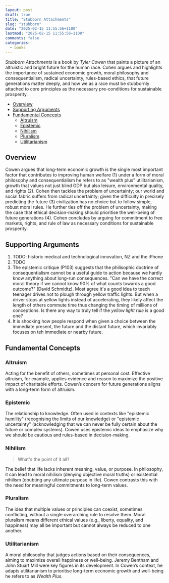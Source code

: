 ```yaml
---
layout: post
draft: true
title: "Stubborn Attachments"
slug: "stubborn"
date: "2025-02-15 11:55:56+1100"
lastmod: "2025-02-15 11:55:56+1100"
comments: false
categories:
  - books
---
```


_Stubborn Attachments_ is a book by _Tyler Cowen_ that paints a picture of an altruistic and bright future for the human race. Cohen argues and highlights the importance of sustained economic growth, moral philosophy and consequentialism, radical uncertainty, rules-based ethics, that future generations matter deeply, and how we as a race must be stubbornly attached to core principles as the necessary pre-conditions for sustainable prosperity.

- [Overview](#overview)
- [Supporting Arguments](#supporting-arguments)
- [Fundamental Concepts](#fundamental-concepts)
  - [Altruism](#altruism)
  - [Epistemic](#epistemic)
  - [Nihilism](#nihilism)
  - [Pluralism](#pluralism)
  - [Utilitarianism](#utilitarianism)

## Overview

Cowen argues that long-term economic growth is the single most important factor that contributes to improving human welfare (1) under a form of moral philosophy and consequentialism he refers to as "wealth plus" utilitarianism, growth that values not just blind GDP but also leisure, environmental quality, and rights (2). Cohen then tackles the problem of uncertainty; our world and social fabric suffers from radical uncertainty; given the difficulty in precisely predicting the future (3) civilization has no choice but to follow simple, robust moral rules. He further ties off the problem of uncertainty, making the case that ethical decision-making should prioritise the well-being of future generations (4). Cohen concludes by arguing for commitment to free markets, rights, and rule of law as necessary conditions for sustainable prosperity.

## Supporting Arguments

1. TODO: historic medical and technological innovation, NZ and the iPhone
2. TODO
3. The epistemic critique (P103) suggests that the philisophic doctrine of consequentialism cannot be a useful guide to action because we hardly know anything about long-run consequences. "Can we have the correct moral theory if we cannot know 90% of what counts towards a good outcome?" (David Schmidtz). Most agree it's a good idea to teach teenager drives not to plough through yellow traffic lights. But when a driver stops at yellow lights instead of accelerating, they likely affect the length of others commute time thus changing the timing of millions of conceptions. Is there any way to truly tell if the _yellow light rule_ is a good one?
4. It is shocking how people respond when given a choice between the immediate present, the future and the distant future, which invariably focuses on teh immediate or nearby future.

## Fundamental Concepts

### Altruism

Acting for the benefit of others, sometimes at personal cost. Effective altruism, for example, applies evidence and reason to maximize the positive impact of charitable efforts. Cowen’s concern for future generations aligns with a long-term form of altruism.

### Epistemic

The relationship to knowledge. Often used in contexts like "epistemic humility" (recognising the limits of our knowledge) or "epistemic uncertainty" (acknowledging that we can never be fully certain about the future or complex systems). Cowen uses epistemic ideas to emphasize why we should be cautious and rules-based in decision-making.

### Nihilism

> What's the point of it all?

The belief that life lacks inherent meaning, value, or purpose. In philosophy, it can lead to moral nihilism (denying objective moral truths) or existential nihilism (doubting any ultimate purpose in life). Cowen contrasts this with the need for meaningful commitments to long-term values.

### Pluralism

The idea that multiple values or principles can coexist, sometimes conflicting, without a single overarching rule to resolve them. Moral pluralism means different ethical values (e.g., liberty, equality, and happiness) may all be important but cannot always be reduced to one another.

### Utilitarianism

A moral philosophy that judges actions based on their consequences, aiming to maximize overall happiness or well-being. Jeremy Bentham and John Stuart Mill were key figures in its development. In Cowen’s context, he adapts utilitarianism to prioritise long-term economic growth and well-being he refers to as _Wealth Plus_.
